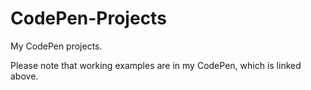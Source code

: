 # CodePen-Projects
My CodePen projects.

Please note that working examples are in my CodePen, which is linked above.
